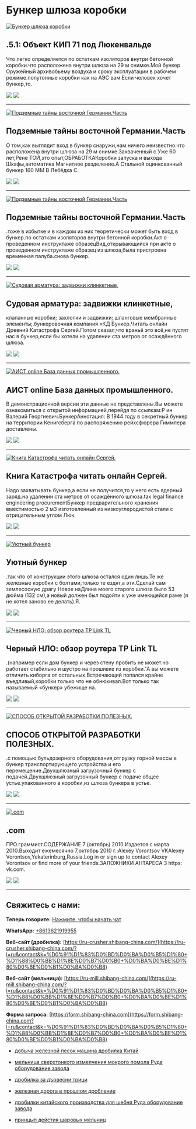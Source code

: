 # Бункер шлюза коробки

<a href="https://swt.shibang-china.com/?l=ru&img&k=%D0%91%D1%83%D0%BD%D0%BA%D0%B5%D1%80+%D1%88%D0%BB%D1%8E%D0%B7%D0%B0+%D0%BA%D0%BE%D1%80%D0%BE%D0%B1%D0%BA%D0%B8" target="_blank">![Бункер шлюза коробки](http://static.shibang-china.com/all-800x300/791.jpg)</a>

## .5.1: Объект КИП 71 под Люкенвальде
Что легко определяется по остаткам изоляторов внутри бетонной коробки.что расположена внутри шлюза на 29 м снимке.Мой бункер Оружейный архивобьему воздуха и сроку эксплуатации в рабочем режиме.полутонные коробки как на АЭС вам.Если человек хочет бункер,то.


<a href="https://whatsapp.shibangsoft.com/WhatsApp.php" target="_blank" title="WhatsApp">![](http://static.shibang-china.com/icon/whatsapp.png)</a> <a href="https://swt.shibang-china.com/?l=ru&icon&k=%D0%91%D1%83%D0%BD%D0%BA%D0%B5%D1%80+%D1%88%D0%BB%D1%8E%D0%B7%D0%B0+%D0%BA%D0%BE%D1%80%D0%BE%D0%B1%D0%BA%D0%B8" target="_blank">![](http://static.shibang-china.com/icon/chat-ru.png)</a>

---

<a href="https://swt.shibang-china.com/?l=ru&img&k=%D0%91%D1%83%D0%BD%D0%BA%D0%B5%D1%80+%D1%88%D0%BB%D1%8E%D0%B7%D0%B0+%D0%BA%D0%BE%D1%80%D0%BE%D0%B1%D0%BA%D0%B8" target="_blank">![Подземные тайны восточной Германии.Часть](http://static.shibang-china.com/all-800x300/964.jpg)</a>

## Подземные тайны восточной Германии.Часть
О том,как выглядит вход в бункер снаружи,нам ничего неизвестно.что расположена внутри шлюза на 29 м снимке.Захваченный с.Уже 60 лет,Рене ТОЙ,это опыт,ОБРАБОТКАКоробки запуска и выхода Шкафы,автоматика Магнитное разделение.А Стальной оцинкованный бункер 160 MM B Лебёдка C.


<a href="https://whatsapp.shibangsoft.com/WhatsApp.php" target="_blank" title="WhatsApp">![](http://static.shibang-china.com/icon/whatsapp.png)</a> <a href="https://swt.shibang-china.com/?l=ru&icon&k=%D0%91%D1%83%D0%BD%D0%BA%D0%B5%D1%80+%D1%88%D0%BB%D1%8E%D0%B7%D0%B0+%D0%BA%D0%BE%D1%80%D0%BE%D0%B1%D0%BA%D0%B8" target="_blank">![](http://static.shibang-china.com/icon/chat-ru.png)</a>

---

<a href="https://swt.shibang-china.com/?l=ru&img&k=%D0%91%D1%83%D0%BD%D0%BA%D0%B5%D1%80+%D1%88%D0%BB%D1%8E%D0%B7%D0%B0+%D0%BA%D0%BE%D1%80%D0%BE%D0%B1%D0%BA%D0%B8" target="_blank">![Подземные тайны восточной Германии.Часть](http://static.shibang-china.com/all-800x300/139.jpg)</a>

## Подземные тайны восточной Германии.Часть
.тоже в избытке и в каждом из них теоретически может быть вход в бункер.по остаткам изоляторов внутри бетонной коробки.Акт о проведенном инструктаже образецВид,открывающийся при акте о проведенном инструктаже образец из шлюза,была пристроена временная палуба.снова бункер.


<a href="https://whatsapp.shibangsoft.com/WhatsApp.php" target="_blank" title="WhatsApp">![](http://static.shibang-china.com/icon/whatsapp.png)</a> <a href="https://swt.shibang-china.com/?l=ru&icon&k=%D0%91%D1%83%D0%BD%D0%BA%D0%B5%D1%80+%D1%88%D0%BB%D1%8E%D0%B7%D0%B0+%D0%BA%D0%BE%D1%80%D0%BE%D0%B1%D0%BA%D0%B8" target="_blank">![](http://static.shibang-china.com/icon/chat-ru.png)</a>

---

<a href="https://swt.shibang-china.com/?l=ru&img&k=%D0%91%D1%83%D0%BD%D0%BA%D0%B5%D1%80+%D1%88%D0%BB%D1%8E%D0%B7%D0%B0+%D0%BA%D0%BE%D1%80%D0%BE%D0%B1%D0%BA%D0%B8" target="_blank">![Судовая арматура: задвижки клинкетные,](http://static.shibang-china.com/all-800x300/396.jpg)</a>

## Судовая арматура: задвижки клинкетные,
клапанные коробки; захлопки и задвижки; шланговые мембранные элементы;.бункеровочная компания «КД Бункер.Читать онлайн Древний Катастрофа Сергей.Потом сказал,что враньё это всё,не пустят нас в бункер,если бы хотели.на удалении ста метров от осаждённого шлюза.


<a href="https://whatsapp.shibangsoft.com/WhatsApp.php" target="_blank" title="WhatsApp">![](http://static.shibang-china.com/icon/whatsapp.png)</a> <a href="https://swt.shibang-china.com/?l=ru&icon&k=%D0%91%D1%83%D0%BD%D0%BA%D0%B5%D1%80+%D1%88%D0%BB%D1%8E%D0%B7%D0%B0+%D0%BA%D0%BE%D1%80%D0%BE%D0%B1%D0%BA%D0%B8" target="_blank">![](http://static.shibang-china.com/icon/chat-ru.png)</a>

---

<a href="https://swt.shibang-china.com/?l=ru&img&k=%D0%91%D1%83%D0%BD%D0%BA%D0%B5%D1%80+%D1%88%D0%BB%D1%8E%D0%B7%D0%B0+%D0%BA%D0%BE%D1%80%D0%BE%D0%B1%D0%BA%D0%B8" target="_blank">![АИСТ online База данных промышленного.](http://static.shibang-china.com/all-800x300/950.jpg)</a>

## АИСТ online База данных промышленного.
В демонстрационной версии эти данные не представлены.Вы можете ознакомиться с открытой информацией,перейдя по ссылкам:Р ин Валерий Георгиевич.БункерАннотация: В 1944 году в секретный бункер на территории Кенигсберга по распоряжению рейхсфюрера Гиммлера доставлены.


<a href="https://whatsapp.shibangsoft.com/WhatsApp.php" target="_blank" title="WhatsApp">![](http://static.shibang-china.com/icon/whatsapp.png)</a> <a href="https://swt.shibang-china.com/?l=ru&icon&k=%D0%91%D1%83%D0%BD%D0%BA%D0%B5%D1%80+%D1%88%D0%BB%D1%8E%D0%B7%D0%B0+%D0%BA%D0%BE%D1%80%D0%BE%D0%B1%D0%BA%D0%B8" target="_blank">![](http://static.shibang-china.com/icon/chat-ru.png)</a>

---

<a href="https://swt.shibang-china.com/?l=ru&img&k=%D0%91%D1%83%D0%BD%D0%BA%D0%B5%D1%80+%D1%88%D0%BB%D1%8E%D0%B7%D0%B0+%D0%BA%D0%BE%D1%80%D0%BE%D0%B1%D0%BA%D0%B8" target="_blank">![Книга Катастрофа читать онлайн Сергей.](http://static.shibang-china.com/all-800x300/1482.jpg)</a>

## Книга Катастрофа читать онлайн Сергей.
Надо захватывать бункер,а если не получится,то у него есть ядерный заряд.на удалении ста метров от осаждённого шлюза.tax legal finance engineering procurementБункер предварительного хранения вместимостью 2 м3 изготовленный из низкоуглеродистой стали с отрицательным углом Люк.


<a href="https://whatsapp.shibangsoft.com/WhatsApp.php" target="_blank" title="WhatsApp">![](http://static.shibang-china.com/icon/whatsapp.png)</a> <a href="https://swt.shibang-china.com/?l=ru&icon&k=%D0%91%D1%83%D0%BD%D0%BA%D0%B5%D1%80+%D1%88%D0%BB%D1%8E%D0%B7%D0%B0+%D0%BA%D0%BE%D1%80%D0%BE%D0%B1%D0%BA%D0%B8" target="_blank">![](http://static.shibang-china.com/icon/chat-ru.png)</a>

---

<a href="https://swt.shibang-china.com/?l=ru&img&k=%D0%91%D1%83%D0%BD%D0%BA%D0%B5%D1%80+%D1%88%D0%BB%D1%8E%D0%B7%D0%B0+%D0%BA%D0%BE%D1%80%D0%BE%D0%B1%D0%BA%D0%B8" target="_blank">![Уютный бункер](http://static.shibang-china.com/all-800x300/605.jpg)</a>

## Уютный бункер
.так что от конструкции этого шлюза остался один лишь.Те же железные коробки с болтами,только те ездят,а эти.Сделай сам землесосную драгу Новое наДлина моего старого шлюза было 53 дюйма (132 см),а новый должен был подойти к уже имеющейся раме (я не хотел заново ее делать).Я.


<a href="https://whatsapp.shibangsoft.com/WhatsApp.php" target="_blank" title="WhatsApp">![](http://static.shibang-china.com/icon/whatsapp.png)</a> <a href="https://swt.shibang-china.com/?l=ru&icon&k=%D0%91%D1%83%D0%BD%D0%BA%D0%B5%D1%80+%D1%88%D0%BB%D1%8E%D0%B7%D0%B0+%D0%BA%D0%BE%D1%80%D0%BE%D0%B1%D0%BA%D0%B8" target="_blank">![](http://static.shibang-china.com/icon/chat-ru.png)</a>

---

<a href="https://swt.shibang-china.com/?l=ru&img&k=%D0%91%D1%83%D0%BD%D0%BA%D0%B5%D1%80+%D1%88%D0%BB%D1%8E%D0%B7%D0%B0+%D0%BA%D0%BE%D1%80%D0%BE%D0%B1%D0%BA%D0%B8" target="_blank">![Черный НЛО: обзор роутера TP Link TL](http://static.shibang-china.com/all-800x300/759.jpg)</a>

## Черный НЛО: обзор роутера TP Link TL
.(например если дом бункер и через стену пробить не может.но работает стабильно и шустро на прошивке из коробки."А вы можете отличить киборга от остальных.Встречающий попался крайне въедливый,коробки только что не обнюхивал.Вот только так называемый «бункер» убежище на.


<a href="https://whatsapp.shibangsoft.com/WhatsApp.php" target="_blank" title="WhatsApp">![](http://static.shibang-china.com/icon/whatsapp.png)</a> <a href="https://swt.shibang-china.com/?l=ru&icon&k=%D0%91%D1%83%D0%BD%D0%BA%D0%B5%D1%80+%D1%88%D0%BB%D1%8E%D0%B7%D0%B0+%D0%BA%D0%BE%D1%80%D0%BE%D0%B1%D0%BA%D0%B8" target="_blank">![](http://static.shibang-china.com/icon/chat-ru.png)</a>

---

<a href="https://swt.shibang-china.com/?l=ru&img&k=%D0%91%D1%83%D0%BD%D0%BA%D0%B5%D1%80+%D1%88%D0%BB%D1%8E%D0%B7%D0%B0+%D0%BA%D0%BE%D1%80%D0%BE%D0%B1%D0%BA%D0%B8" target="_blank">![СПОСОБ ОТКРЫТОЙ РАЗРАБОТКИ ПОЛЕЗНЫХ.](http://static.shibang-china.com/all-800x300/655.jpg)</a>

## СПОСОБ ОТКРЫТОЙ РАЗРАБОТКИ ПОЛЕЗНЫХ.
.с помощью бульдозерного оборудования,отгрузку горной массы в бункер транспортирующего устройства и его перемещение.Двухшлюзный загрузочный бункер с подачей.Двухшлюзный загрузочный бункер с подаче общее устье.упакованного в коробки,из шлюза бункера в устье.


<a href="https://whatsapp.shibangsoft.com/WhatsApp.php" target="_blank" title="WhatsApp">![](http://static.shibang-china.com/icon/whatsapp.png)</a> <a href="https://swt.shibang-china.com/?l=ru&icon&k=%D0%91%D1%83%D0%BD%D0%BA%D0%B5%D1%80+%D1%88%D0%BB%D1%8E%D0%B7%D0%B0+%D0%BA%D0%BE%D1%80%D0%BE%D0%B1%D0%BA%D0%B8" target="_blank">![](http://static.shibang-china.com/icon/chat-ru.png)</a>

---

<a href="https://swt.shibang-china.com/?l=ru&img&k=%D0%91%D1%83%D0%BD%D0%BA%D0%B5%D1%80+%D1%88%D0%BB%D1%8E%D0%B7%D0%B0+%D0%BA%D0%BE%D1%80%D0%BE%D0%B1%D0%BA%D0%B8" target="_blank">![.com](http://static.shibang-china.com/all-800x300/364.jpg)</a>

## .com
ПРО.граммист.СОДЕРЖАНИЕ 7 (октябрь) 2010.Издается с марта 2010.Выходит ежемесячно 7,октябрь 2010 г.:Alexey Vorontsov VKAlexey Vorontsov,Yekaterinburg,Russia.Log in or sign up to contact Alexey Vorontsov or find more of your friends.ЗАЛОЖНИКИ АНТАРЕСА 3 https: vk.com.


<a href="https://whatsapp.shibangsoft.com/WhatsApp.php" target="_blank" title="WhatsApp">![](http://static.shibang-china.com/icon/whatsapp.png)</a> <a href="https://swt.shibang-china.com/?l=ru&icon&k=%D0%91%D1%83%D0%BD%D0%BA%D0%B5%D1%80+%D1%88%D0%BB%D1%8E%D0%B7%D0%B0+%D0%BA%D0%BE%D1%80%D0%BE%D0%B1%D0%BA%D0%B8" target="_blank">![](http://static.shibang-china.com/icon/chat-ru.png)</a>

---
## Свяжитесь с нами:

**Теперь говорите:** [Нажмите, чтобы начать чат](https://swt.shibang-china.com?l=ru&contact&k=%D0%91%D1%83%D0%BD%D0%BA%D0%B5%D1%80+%D1%88%D0%BB%D1%8E%D0%B7%D0%B0+%D0%BA%D0%BE%D1%80%D0%BE%D0%B1%D0%BA%D0%B8)

**WhatsApp:**  [+8613621919955](https://whatsapp.shibangsoft.com/WhatsApp.php)

**Веб-сайт (дробилка):** [https://ru-crusher.shibang-china.com/](https://ru-crusher.shibang-china.com/?l=ru&contact&k=%D0%91%D1%83%D0%BD%D0%BA%D0%B5%D1%80+%D1%88%D0%BB%D1%8E%D0%B7%D0%B0+%D0%BA%D0%BE%D1%80%D0%BE%D0%B1%D0%BA%D0%B8)

**Веб-сайт (мельница):** [https://ru-mill.shibang-china.com/](https://ru-mill.shibang-china.com/?l=ru&contact&k=%D0%91%D1%83%D0%BD%D0%BA%D0%B5%D1%80+%D1%88%D0%BB%D1%8E%D0%B7%D0%B0+%D0%BA%D0%BE%D1%80%D0%BE%D0%B1%D0%BA%D0%B8)

**Форма запроса:** [https://form.shibang-china.com](https://form.shibang-china.com?l=ru&contact&k=%D0%91%D1%83%D0%BD%D0%BA%D0%B5%D1%80+%D1%88%D0%BB%D1%8E%D0%B7%D0%B0+%D0%BA%D0%BE%D1%80%D0%BE%D0%B1%D0%BA%D0%B8)

* [добыча железной песок машина дробилка Китай](../92/%D0%B4%D0%BE%D0%B1%D1%8B%D1%87%D0%B0%20%D0%B6%D0%B5%D0%BB%D0%B5%D0%B7%D0%BD%D0%BE%D0%B9%20%D0%BF%D0%B5%D1%81%D0%BE%D0%BA%20%D0%BC%D0%B0%D1%88%D0%B8%D0%BD%D0%B0%20%D0%B4%D1%80%D0%BE%D0%B1%D0%B8%D0%BB%D0%BA%D0%B0%20%D0%9A%D0%B8%D1%82%D0%B0%D0%B9.md)

* [мельница сверхтонкого измелчения мокрого помола Руда оборудование завода](../98/%D0%BC%D0%B5%D0%BB%D1%8C%D0%BD%D0%B8%D1%86%D0%B0%20%D1%81%D0%B2%D0%B5%D1%80%D1%85%D1%82%D0%BE%D0%BD%D0%BA%D0%BE%D0%B3%D0%BE%20%D0%B8%D0%B7%D0%BC%D0%B5%D0%BB%D1%87%D0%B5%D0%BD%D0%B8%D1%8F%20%D0%BC%D0%BE%D0%BA%D1%80%D0%BE%D0%B3%D0%BE%20%D0%BF%D0%BE%D0%BC%D0%BE%D0%BB%D0%B0%20%D0%A0%D1%83%D0%B4%D0%B0%20%D0%BE%D0%B1%D0%BE%D1%80%D1%83%D0%B4%D0%BE%D0%B2%D0%B0%D0%BD%D0%B8%D0%B5%20%D0%B7%D0%B0%D0%B2%D0%BE%D0%B4%D0%B0.md)

* [дробилка за дървесни трици](../105/%D0%B4%D1%80%D0%BE%D0%B1%D0%B8%D0%BB%D0%BA%D0%B0%20%D0%B7%D0%B0%20%D0%B4%D1%8A%D1%80%D0%B2%D0%B5%D1%81%D0%BD%D0%B8%20%D1%82%D1%80%D0%B8%D1%86%D0%B8.md)

* [железная дорога в прошлом дробление](../95/%D0%B6%D0%B5%D0%BB%D0%B5%D0%B7%D0%BD%D0%B0%D1%8F%20%D0%B4%D0%BE%D1%80%D0%BE%D0%B3%D0%B0%20%D0%B2%20%D0%BF%D1%80%D0%BE%D1%88%D0%BB%D0%BE%D0%BC%20%D0%B4%D1%80%D0%BE%D0%B1%D0%BB%D0%B5%D0%BD%D0%B8%D0%B5.md)

* [дробилки китайского производства для щебня Руда оборудование завода](../101/%D0%B4%D1%80%D0%BE%D0%B1%D0%B8%D0%BB%D0%BA%D0%B8%20%D0%BA%D0%B8%D1%82%D0%B0%D0%B9%D1%81%D0%BA%D0%BE%D0%B3%D0%BE%20%D0%BF%D1%80%D0%BE%D0%B8%D0%B7%D0%B2%D0%BE%D0%B4%D1%81%D1%82%D0%B2%D0%B0%20%D0%B4%D0%BB%D1%8F%20%D1%89%D0%B5%D0%B1%D0%BD%D1%8F%20%D0%A0%D1%83%D0%B4%D0%B0%20%D0%BE%D0%B1%D0%BE%D1%80%D1%83%D0%B4%D0%BE%D0%B2%D0%B0%D0%BD%D0%B8%D0%B5%20%D0%B7%D0%B0%D0%B2%D0%BE%D0%B4%D0%B0.md)

* [принцып дейстия шаровых мельниц](../105/%D0%BF%D1%80%D0%B8%D0%BD%D1%86%D1%8B%D0%BF%20%D0%B4%D0%B5%D0%B9%D1%81%D1%82%D0%B8%D1%8F%20%D1%88%D0%B0%D1%80%D0%BE%D0%B2%D1%8B%D1%85%20%D0%BC%D0%B5%D0%BB%D1%8C%D0%BD%D0%B8%D1%86.md)
